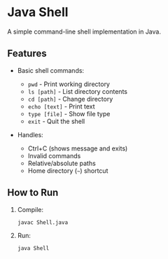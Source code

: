 # Java Shell

A simple command-line shell implementation in Java.

## Features

- Basic shell commands:
  - `pwd` - Print working directory
  - `ls [path]` - List directory contents
  - `cd [path]` - Change directory
  - `echo [text]` - Print text
  - `type [file]` - Show file type
  - `exit` - Quit the shell

- Handles:
  - Ctrl+C (shows message and exits)
  - Invalid commands
  - Relative/absolute paths
  - Home directory (`~`) shortcut

## How to Run

1. Compile:
   ```bash
   javac Shell.java
2. Run:
   ```bash
   java Shell

